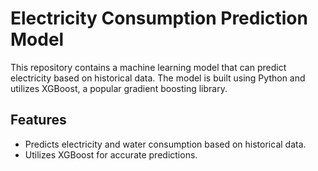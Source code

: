 # Electricity Consumption Prediction Model

This repository contains a machine learning model that can predict electricity  based on historical data.
The model is built using Python and utilizes XGBoost, a popular gradient boosting library.

## Features

- Predicts electricity and water consumption based on historical data.
- Utilizes XGBoost for accurate predictions.
